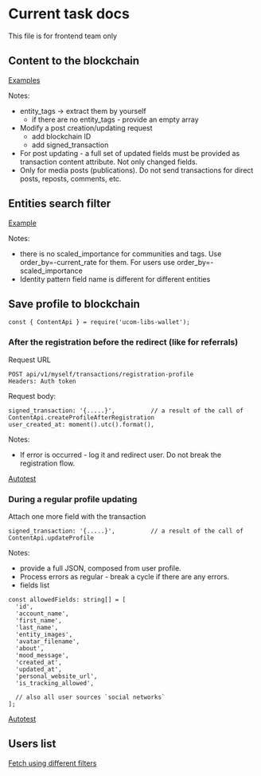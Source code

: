 # Current task docs

This file is for frontend team only

## Content to the blockchain

[Examples](../test/integration/posts/media-posts/posts-media-create-update-transactions.test.ts)


Notes:
* entity_tags -> extract them by yourself
    * if there are no entity_tags - provide an empty array
* Modify a post creation/updating request
    * add blockchain ID
    * add signed_transaction
* For post updating - a full set of updated fields must be provided as transaction content attribute. Not only
changed fields.
* Only for media posts (publications). Do not send transactions for direct posts, reposts, comments, etc.


## Entities search filter

[Example](../test/integration/helpers/graphql-helper.ts)

Notes:
* there is no scaled_importance for communities and tags. Use order_by=-current_rate for them. For users use
order_by=-scaled_importance
* Identity pattern field name is different for different entities

## Save profile to blockchain

```
const { ContentApi } = require('ucom-libs-wallet');
```

### After the registration before the redirect (like for referrals)

Request URL
```
POST api/v1/myself/transactions/registration-profile
Headers: Auth token
```

Request body:
```
signed_transaction: '{.....}',          // a result of the call of ContentApi.createProfileAfterRegistration
user_created_at: moment().utc().format(),
```

Notes:
* If error is occurred - log it and redirect user. Do not break the registration flow.

[Autotest](../test/integration/users/profile/profile-registration-transactions.test.ts)

### During a regular profile updating

Attach one more field with the transaction
```
signed_transaction: '{.....}',          // a result of the call of ContentApi.updateProfile
```

Notes:
* provide a full JSON, composed from user profile.
* Process errors as regular - break a cycle if there are any errors.
* fields list

```
const allowedFields: string[] = [
  'id',
  'account_name',
  'first_name',
  'last_name',
  'entity_images',
  'avatar_filename',
  'about',
  'mood_message',
  'created_at',
  'updated_at',
  'personal_website_url',
  'is_tracking_allowed',

  // also all user sources `social networks`
];
```

[Autotest](../test/integration/users/profile/profile-updating-transactions.test.ts)

## Users list

[Fetch using different filters](../test/integration/users/get/users-get-graphql.test.ts)
